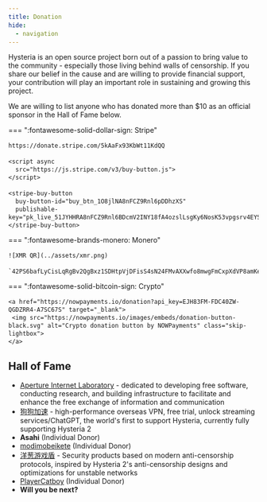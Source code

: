 ```yaml
---
title: Donation
hide:
  - navigation
---
```


Hysteria is an open source project born out of a passion to bring value to the community - especially those living behind walls of censorship. If you share our belief in the cause and are willing to provide financial support, your contribution will play an important role in sustaining and growing this project.

We are willing to list anyone who has donated more than $10 as an official sponsor in the Hall of Fame below.

=== ":fontawesome-solid-dollar-sign: Stripe"

    https://donate.stripe.com/5kAaFx93KbWt11KdQQ

    <script async
      src="https://js.stripe.com/v3/buy-button.js">
    </script>

    <stripe-buy-button
      buy-button-id="buy_btn_1O8jlNA8nFCZ9Rnl6pDDhzXS"
      publishable-key="pk_live_51JYHHRA8nFCZ9Rnl6BDcmV2INY18fA4ozslLsgKy6NosK53vpgsrv4EYSUdTZz7OjpiXEi666dFjXsDCcv7phSUI00pJR4Z7Ee">
    </stripe-buy-button>

=== ":fontawesome-brands-monero: Monero"

    ![XMR QR](../assets/xmr.png)

    `42PS6bafLyCisLqRgBv2QgBxz1SDHtpVjDFisS4sN24FMvAXXwfo8mwgFmCxpXdVP8amKeT52FqPYPBVCH5pG9P54kSaUKr`

=== ":fontawesome-solid-bitcoin-sign: Crypto"

    <a href="https://nowpayments.io/donation?api_key=EJH83FM-FDC40ZW-QGDZRR4-A7SC67S" target="_blank">
     <img src="https://nowpayments.io/images/embeds/donation-button-black.svg" alt="Crypto donation button by NOWPayments" class="skip-lightbox">
    </a>

## Hall of Fame

- [Aperture Internet Laboratory](https://apernet.io/) - dedicated to developing free software, conducting research, and building infrastructure to facilitate and enhance the free exchange of information and communication
- [狗狗加速](https://狗狗加速.com) - high-performance overseas VPN, free trial, unlock streaming services/ChatGPT, the world's first to support Hysteria, currently fully supporting Hysteria 2
- **Asahi** (Individual Donor)
- [modimobeikete](https://space.bilibili.com/375736195) (Individual Donor)
- [洋葱游戏盾](https://youxidun.vip/) - Security products based on modern anti-censorship protocols, inspired by Hysteria 2's anti-censorship designs and optimizations for unstable networks
- [PlayerCatboy](https://github.com/Catboy96) (Individual Donor)
- **Will you be next?**
